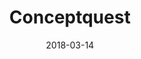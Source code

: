 ---
title: Conceptquest
description: "An interactive hypertext game based on the strange and wonderful world of the ConceptNet. Warning: unfiltered crowdsourced content."
tags:
 - tag: interactive
   link: http://subject.space/projects-static/parks-game/
 - tag: nlp
   link: https://twitter.com/ConceptNetPoet
 - tag: js
   link: https://github.com/loganwilliams/conceptquest
date: 2018-03-14
year: 2018
externalURL: /projects-static/conceptquest
---